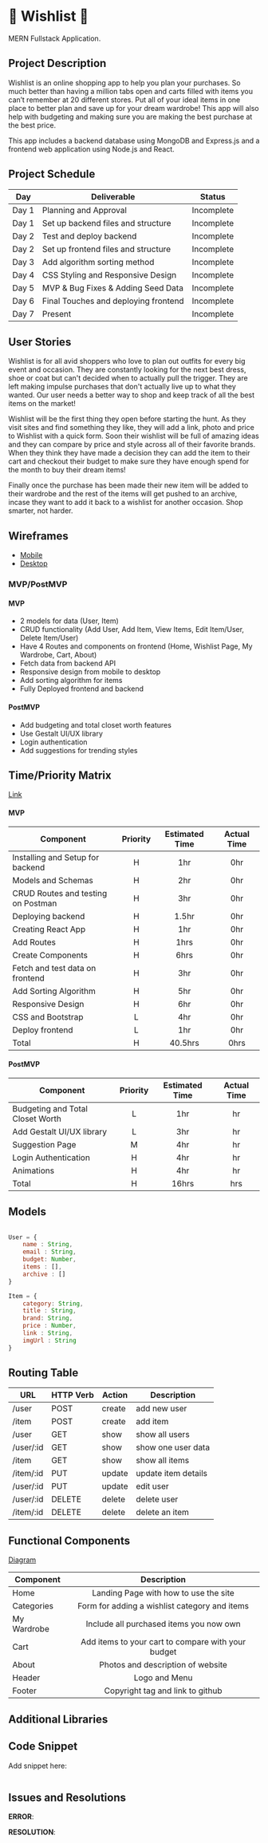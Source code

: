 # :dress: Wishlist  :sandal:
MERN Fullstack Application.  
<!-- Check out the [live site!](https://laurencolvin.github.io/my-health-client/)   
[Deployed Backend Link](https://pure-anchorage-47818.herokuapp.com/)   
[Github Repository for Backend](https://github.com/LaurenColvin/my-health-api) -->

## Project Description

Wishlist is an online shopping app to help you plan your purchases. So much better than having a million tabs open and carts filled with items you can’t remember at 20 different stores. Put all of your ideal items in one place to better plan and save up for your dream wardrobe! This app will also help with budgeting and making sure you are making the best purchase at the best price.


This app includes a backend database using MongoDB and Express.js and a frontend web application using Node.js and React.
<!-- 
![alt text](./src/assets/My-Health-App.png) -->

## Project Schedule

| Day   | Deliverable                          | Status     |
| ----- | ------------------------------------ | ---------- |
| Day 1 | Planning and Approval                | Incomplete   |
| Day 1 | Set up backend files and structure   | Incomplete   |
| Day 2 | Test and deploy backend              | Incomplete   |
| Day 2 | Set up frontend files and structure  | Incomplete   |
| Day 3 | Add algorithm sorting method         | Incomplete   |
| Day 4 | CSS Styling and Responsive Design    | Incomplete   |
| Day 5 | MVP & Bug Fixes & Adding Seed Data   | Incomplete  |
| Day 6 | Final Touches and deploying frontend | Incomplete   |
| Day 7 | Present                              | Incomplete |


## User Stories

Wishlist is for all avid shoppers who love to plan out outfits for every big event and occasion. They are constantly looking for the next best dress, shoe or coat but can't decided when to actually pull the trigger. They are left making impulse purchases that don't actually live up to what they wanted. Our user needs a better way to shop and keep track of all the best items on the market!

Wishlist will be the first thing they open before starting the hunt. As they visit sites and find something they like, they will add a link, photo and price to Wishlist with a quick form. Soon their wishlist will be full of amazing ideas and they can compare by price and style across all of their favorite brands. When they think they have made a decision they can add the item to their cart and checkout their budget to make sure they have enough spend for the month to buy their dream items!

Finally once the purchase has been made their new item will be added to their wardrobe and the rest of the items will get pushed to an archive, incase they want to add it back to a wishlist for another occasion. Shop smarter, not harder.

## Wireframes

- [Mobile](https://drive.google.com/file/d/1dCeo_mIjLAYyyYHV_93LgRJ0D0fYvI7I/view?usp=sharing)
- [Desktop](https://drive.google.com/file/d/1hPq69KIWkQP0rKx7H7kZRMSp_uDjQ5kz/view?usp=sharing)
<!-- - [Desktop-2](https://drive.google.com/file/d/1YA1TPEQ6BQTE6yx1dnFqGhxMApwEcMx_/view?usp=sharing) -->

### MVP/PostMVP

#### MVP

- 2 models for data (User, Item)
- CRUD functionality (Add User, Add Item, View Items, Edit Item/User, Delete Item/User)
- Have 4 Routes and components on frontend (Home, Wishlist Page, My Wardrobe, Cart, About)
- Fetch data from backend API
- Responsive design from mobile to desktop
- Add sorting algorithm for items
- Fully Deployed frontend and backend

#### PostMVP

- Add budgeting and total closet worth features
- Use Gestalt UI/UX library
- Login authentication
- Add suggestions for trending styles


## Time/Priority Matrix

[Link](https://drive.google.com/file/d/1KQG9TzShYeTfTY-nrRmMcrmf_DIRg5dd/view?usp=sharing)

#### MVP

| Component                          | Priority | Estimated Time | Actual Time |
| ---------------------------------- | :------: | :------------: | :---------: |
| Installing and Setup for backend   |    H     |      1hr       |     0hr     |
| Models and Schemas                 |    H     |      2hr       |     0hr     |
| CRUD Routes and testing on Postman |    H     |      3hr       |     0hr     |
| Deploying backend                  |    H     |     1.5hr      |     0hr     |
| Creating React App                 |    H     |      1hr       |     0hr     |
| Add Routes                         |    H     |      1hrs      |    0hr    |
| Create Components                  |    H     |      6hrs      |     0hr     |
| Fetch and test data on frontend    |    H     |      3hr       |     0hr     |
| Add Sorting Algorithm             |    H     |      5hr       |     0hr     |
| Responsive Design                  |    H     |      6hr       |     0hr     |
| CSS and Bootstrap                  |    L     |      4hr       |     0hr     |
| Deploy frontend                    |    L     |      1hr       |     0hr     |
| Total                              |    H     |    40.5hrs     |   0hrs   |

#### PostMVP

| Component                          | Priority | Estimated Time | Actual Time |
| ---------------------------------- | :------: | :------------: | :---------: |
| Budgeting and Total Closet Worth   |    L     |      1hr       |     hr      |
| Add Gestalt UI/UX library           |    L     |      3hr       |     hr      |
| Suggestion Page                    |    M     |      4hr       |     hr      |
| Login Authentication               |    H     |      4hr       |     hr      |
| Animations                         |    H     |      4hr       |     hr     |
| Total                              |    H     |     16hrs      |    hrs     |


## Models

```js

User = {
    name : String,
    email : String,
    budget: Number,
    items : [],
    archive : []
}

Item = {
    category: String,
    title : String,
    brand: String,
    price : Number,
    link : String,
    imgUrl : String
}

```

## Routing Table

| **URL**       | **HTTP Verb** | **Action** | **Description**             |
| ------------- | ------------- | ---------- | --------------------------- |
| /user          | POST          | create     | add new user                |
| /item          | POST          | create     | add item              |
| /user       | GET           | show       | show all users|
| /user/:id   | GET           | show       | show one user data |
| /item     | GET           | show       | show all items |
| /item/:id | PUT           | update     | update item details           |
| /user/:id   | PUT           | update     | edit user                |
| /user/:id   | DELETE        | delete     | delete user           |
| /item/:id | DELETE        | delete     | delete an item      |

## Functional Components

[Diagram](https://drive.google.com/file/d/12yXKdHAC7mbXVDHSVQc93ePHg5KbvaGM/view?usp=sharing)

| Component               |                  Description                  |
| ----------------------- | :-------------------------------------------: |
| Home                    |     Landing Page with how to use the site     |
| Categories          |           Form for adding a wishlist category and items           |
| My Wardrobe         |    Include all purchased items you now own     |
| Cart |         Add items to your cart to compare with your budget         |
| About             |          Photos and description of website          |
| Header                  |                 Logo and Menu                 |
| Footer                  |       Copyright tag and link to github        |



## Additional Libraries



## Code Snippet

Add snippet here:

```js

```

## Issues and Resolutions

**ERROR**:


**RESOLUTION**: